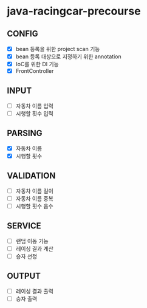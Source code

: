 # java-racingcar-precourse

## CONFIG
- [X] bean 등록을 위한 project scan 기능
- [X] bean 등록 대상으로 지정하기 위한 annotation
- [X] IoC를 위한 DI 기능
- [X] FrontController

## INPUT
- [ ] 자동차 이름 입력
- [ ] 시행할 횟수 입력

## PARSING
- [X] 자동차 이름
- [X] 시행할 횟수

## VALIDATION
- [ ] 자동차 이름 길이
- [ ] 자동차 이름 중복
- [ ] 시행할 횟수 음수

## SERVICE
- [ ] 랜덤 이동 기능
- [ ] 레이싱 결과 계산
- [ ] 승자 선정

## OUTPUT
- [ ] 레이싱 결과 출력
- [ ] 승자 출력
